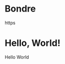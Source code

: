 # Bondre
https



<!DOCTYPE html>
<html>
  <body><h1>Hello, World!</h1></body>
</html>






Hello World






